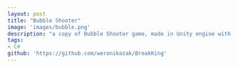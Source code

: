```yaml
---
layout: post
title: "Bubble Shooter"
image: 'images/bubble.png'
description: "a copy of Bubble Shooter game, made in Unity engine with C#."
tags:
- C#
github: 'https://github.com/weronikazak/BreakKing'
---
```

